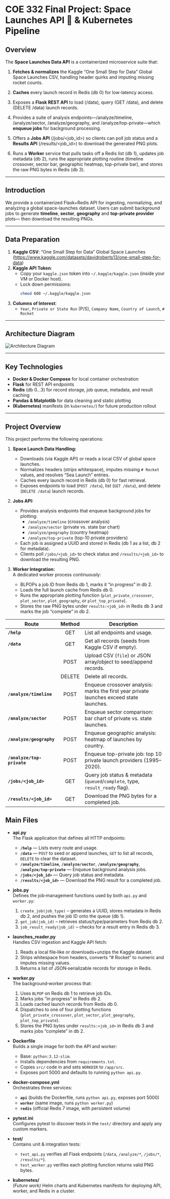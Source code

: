 # COE 332 Final Project: Space Launches API 🚀 & Kubernetes Pipeline

## Overview
The **Space Launches Data API** is a containerized microservice suite that:

1. **Fetches & normalizes** the Kaggle “One Small Step for Data” Global Space Launches CSV, handling header quirks and imputing missing rocket counts.

2. **Caches** every launch record in Redis (db 0) for low-latency access.

3. Exposes a **Flask REST API** to load (/data), query (GET /data), and delete (DELETE /data) launch records.

4. Provides a suite of analysis endpoints—/analyze/timeline, /analyze/sector, /analyze/geography, and /analyze/top-private—which **enqueue jobs** for background processing.

5. Offers a **Jobs API** (/jobs/<job_id>) so clients can poll job status and a **Results API** (/results/<job_id>) to download the generated PNG plots.

6. Runs a **Worker** service that pulls tasks off a Redis list (db 1), updates job metadata (db 2), runs the appropriate plotting routine (timeline crossover, sector bar, geographic heatmap, top-private bar), and stores the raw PNG bytes in Redis (db 3).
---

## Introduction  
We provide a containerized Flask+Redis API for ingesting, normalizing, and analyzing a global space-launches dataset.  Users can submit background jobs to generate **timeline**, **sector**, **geography** and **top-private provider** plots— then download the resulting PNGs.

---

## Data Preparation  
1. **Kaggle CSV**: “One Small Step for Data” Global Space Launches (https://www.kaggle.com/datasets/davidroberts13/one-small-step-for-data)  
2. **Kaggle API Token**:  
   - Copy your `kaggle.json` token into `~/.kaggle/kaggle.json` (inside your VM or Docker host).  
   - Lock down permissions:  
     ```bash
     chmod 600 ~/.kaggle/kaggle.json
     ```  
3. **Columns of Interest**:  
   - `Year`, `Private or State Run` (P/S), `Company Name`, `Country of Launch`, `# Rocket`  

---

## Architecture Diagram  
![Architecture Diagram](diagram.png)

---

## Key Technologies  
- **Docker & Docker Compose** for local container orchestration  
- **Flask** for REST API endpoints  
- **Redis** (db 0…3) for record storage, job queue, metadata, and result caching  
- **Pandas & Matplotlib** for data cleaning and static plotting  
- **(Kubernetes)** manifests (in `kubernetes/`) for future production rollout  

---

## Project Overview

This project performs the following operations:

1. **Space Launch Data Handling:**  
   - Downloads (via Kaggle API) or reads a local CSV of global space launches.  
   - Normalizes headers (strips whitespace), imputes missing `# Rocket` values, and resolves “Sea Launch” entries.  
   - Caches every launch record in Redis (db 0) for fast retrieval.  
   - Exposes endpoints to load (`POST /data`), list (`GET /data`), and delete (`DELETE /data`) launch records.

2. **Jobs API:**  
   - Provides analysis endpoints that enqueue background jobs for plotting:  
     - `/analyze/timeline` (crossover analysis)  
     - `/analyze/sector` (private vs. state bar chart)  
     - `/analyze/geography` (country heatmap)  
     - `/analyze/top-private` (top-10 private providers)  
   - Each job is assigned a UUID and stored in Redis (db 1 as a list, db 2 for metadata).  
   - Clients poll `/jobs/<job_id>` to check status and `/results/<job_id>` to download the resulting PNG.

3. **Worker Integration:**  
   A dedicated worker process continuously:  
   - BLPOPs a job ID from Redis db 1, marks it “in progress” in db 2.  
   - Loads the full launch cache from Redis db 0.  
   - Runs the appropriate plotting function (`plot_private_crossover`, `plot_sector`, `plot_geography`, or `plot_top_private`).  
   - Stores the raw PNG bytes under `results:<job_id>` in Redis db 3 and marks the job “complete” in db 2.


| Route                      | Method | Description                                                                              |
| -------------------------- | :----: | ---------------------------------------------------------------------------------------- |
| **`/help`**                |   GET  | List all endpoints and usage.                                                            |
| **`/data`**                |   GET  | Get all records (seeds from Kaggle CSV if empty).                                        |
|                            |  POST  | Upload CSV (`file`) or JSON array/object to seed/append records.                         |
|                            | DELETE | Delete all records.                                                                      |
| **`/analyze/timeline`**    |  POST  | Enqueue crossover analysis: marks the first year private launches exceed state launches. |
| **`/analyze/sector`**      |  POST  | Enqueue sector comparison: bar chart of private vs. state launches.                      |
| **`/analyze/geography`**   |  POST  | Enqueue geographic analysis: heatmap of launches by country.                             |
| **`/analyze/top-private`** |  POST  | Enqueue top-private job: top 10 private launch providers (1995–2020).                    |
| **`/jobs/<job_id>`**       |   GET  | Query job status & metadata (`queued`/`complete`, type, `result_ready` flag).            |
| **`/results/<job_id>`**    |   GET  | Download the PNG bytes for a completed job.                                              |


## Main Files

- **api.py**  
  The Flask application that defines all HTTP endpoints:  
  - **`/help`** — Lists every route and usage.  
  - **`/data`** — `POST` to seed or append launches, `GET` to list all records, `DELETE` to clear the dataset.  
  - **`/analyze/timeline`**, **`/analyze/sector`**, **`/analyze/geography`**, **`/analyze/top-private`** — Enqueue background analysis jobs.  
  - **`/jobs/<job_id>`** — Query job status and metadata.  
  - **`/results/<job_id>`** — Download the PNG result for a completed job.

- **jobs.py**  
  Defines the job‐management functions used by both `api.py` and `worker.py`:  
  1. `create_job(job_type)` – generates a UUID, stores metadata in Redis db 2, and pushes the job ID onto the queue (db 1).  
  2. `get_job(job_id)` – retrieves status/type/parameters from Redis db 2.  
  3. `job_result_ready(job_id)` – checks for a result entry in Redis db 3.  

- **launches_reader.py**  
  Handles CSV ingestion and Kaggle API fetch:  
  1. Reads a local file‐like or downloads+unzips the Kaggle dataset.  
  2. Strips whitespace from headers, converts “# Rocket” to numeric and imputes missing values.  
  3. Returns a list of JSON‐serializable records for storage in Redis.

- **worker.py**  
  The background‐worker process that:  
  1. Uses `BLPOP` on Redis db 1 to retrieve job IDs.  
  2. Marks jobs “in progress” in Redis db 2.  
  3. Loads cached launch records from Redis db 0.  
  4. Dispatches to one of four plotting functions (`plot_private_crossover`, `plot_sector`, `plot_geography`, `plot_top_private`).  
  5. Stores the PNG bytes under `results:<job_id>` in Redis db 3 and marks jobs “complete” in db 2.

- **Dockerfile**  
  Builds a single image for both the API and worker:  
  - Base: `python:3.12-slim`.  
  - Installs dependencies from `requirements.txt`.  
  - Copies `src/` code in and sets `WORKDIR` to `/app/src`.  
  - Exposes port 5000 and defaults to running `python api.py`.

- **docker-compose.yml**  
  Orchestrates three services:  
  - **`api`** (builds the Dockerfile, runs `python api.py`, exposes port 5000)  
  - **`worker`** (same image, runs `python worker.py`)  
  - **`redis`** (official Redis 7 image, with persistent volume)

- **pytest.ini**  
  Configures pytest to discover tests in the `test/` directory and apply any custom markers.

- **test/**  
  Contains unit & integration tests:  
  - `test_api.py` verifies all Flask endpoints (`/data`, `/analyze/*`, `/jobs/*`, `/results/*`).  
  - `test_worker.py` verifies each plotting function returns valid PNG bytes.

- **kubernetes/**  
  *(Future work)* Helm charts and Kubernetes manifests for deploying API, worker, and Redis in a cluster.
